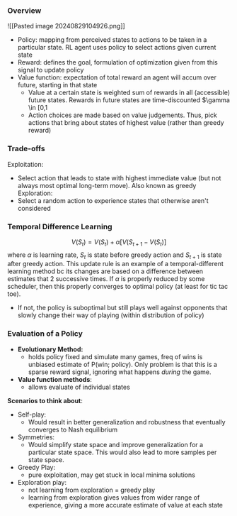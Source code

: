 
### Overview
![[Pasted image 20240829104926.png]]
- Policy: mapping from perceived states to actions to be taken in a particular state. RL agent uses policy to select actions given current state
- Reward: defines the goal, formulation of optimization given from this signal to update policy
- Value function: expectation of total reward an agent will accum over future, starting in that state
	- Value at a certain state is weighted sum of rewards in all (accessible) future states. Rewards in future states are time-discounted $\gamma \in [0,1
	- Action choices are made based on value judgements. Thus, pick actions that bring about states of highest value (rather than greedy reward)
### Trade-offs
Exploitation: 
- Select action that leads to state with highest immediate value (but not always most optimal long-term move). Also known as greedy
Exploration: 
- Select a random action to experience states that otherwise aren't considered

### Temporal Difference Learning
$$
V(S_{t}) = V(S_{t}) + \alpha[V(S_{t+1}-V(S_{t})]
$$
where $\alpha$ is learning rate, $S_{t}$ is state before greedy action and $S_{t+1}$ is state after greedy action. This update rule is an example of a temporal-different learning method bc its changes are based on a difference between estimates that 2 successive times. If $\alpha$ is properly reduced by some scheduler, then this properly converges to optimal policy (at least for tic tac toe). 
- If not, the policy is suboptimal but still plays well against opponents that slowly change their way of playing (within distribution of policy)


### Evaluation of a Policy
- **Evolutionary Method:**
	- holds policy fixed and simulate many games, freq of wins is unbiased estimate of P(win; policy). Only problem is that this is a sparse reward signal, ignoring what happens *during* the game. 
- **Value function methods**: 
	- allows evaluate of individual states

**Scenarios to think about**: 
- Self-play: 
	- Would result in better generalization and robustness that eventually converges to Nash equilibrium
- Symmetries: 
	- Would simplify state space and improve generalization for a particular state space. This would also lead to more samples per state space. 
- Greedy Play: 
	- pure exploitation, may get stuck in local minima solutions
- Exploration play: 
	- not learning from exploration = greedy play
	- learning from exploration gives values from wider range of experience, giving a more accurate estimate of value at each state
